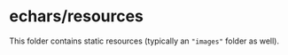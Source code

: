 # echars/resources

This folder contains static resources (typically an `"images"` folder as well).
